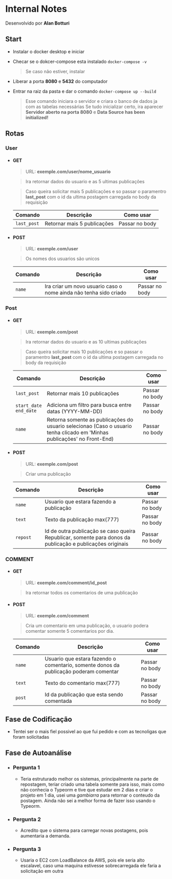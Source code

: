 # Internal Notes
Desenvolvido por **Alan Botturi**

## Start
 - Instalar o docker desktop e iniciar
 - Checar se o dokcer-compose esta instalado ```docker-compose -v```
    > Se caso não estiver, instalar
 - Liberar a porta **8080** e **5432** do computador
 - Entrar na raiz da pasta e dar o comando ```docker-compose up --build```
    
    > Esse comando iniciara o servidor e criara o banco de dados ja com as tabelas necessárias
    > Se tudo inicializar certo, ira aparecer</br> **Servidor aberto na porta 8080** e **Data Source has been initialized!**

## Rotas
### User
 - #### GET 
    >URL: **exemple.com/user/nome_usuario**

    >Ira retornar dados do usuario e as 5 ultimas publicações</br>

    >Caso queira solicitar mais 5 publicações e so passar o paramentro **last_post** com o id da ultima postagem carregada no body da requisição

    
    | Comando | Descrição | Como usar
    | --- | --- | --- |
    | `last_post` | Retornar mais 5 publicações | Passar no body |

 - #### POST
    >URL: **exemple.com/user**

    >Os nomes dos usuarios são unicos 

    | Comando | Descrição | Como usar
    | --- | --- | --- |
    | `name` | Ira criar um novo usuario caso o nome ainda não tenha sido criado | Passar no body |

### Post
 - #### GET 
    >URL: **exemple.com/post**

    >Ira retornar dados do usuario e as 10 ultimas publicações</br>

    >Caso queira solicitar mais 10 publicações e so passar o paramentro **last_post** com o id da ultima postagem carregada no body da requisição
    
    | Comando | Descrição | Como usar
    | --- | --- | --- |
    | `last_post` | Retornar mais 10 publicações | Passar no body |
    | `start_date` </br> `end_date` | Adiciona um filtro para busca entre datas (YYYY-MM-DD) | Passar no body |    
    | `name` | Retorna somente as publicações do usuario selecionao (Caso o usuario tenha clicado em 'Minhas publicações' no Front-End) | Passar no body |

 - #### POST
    >URL: **exemple.com/post**

    >Criar uma publicação

    | Comando | Descrição | Como usar
    | --- | --- | --- |
    | `name` | Usuario que estara fazendo a publicação | Passar no body |
    | `text` | Texto da publicação max(777) | Passar no body |
    | `repost` | Id de outra publicação se caso queira Republicar, somente para donos da publicação e publicações originais | Passar no body |

### COMMENT
 - #### GET 
    >URL: **exemple.com/comment/id_post**

    >Ira retornar todos os comentarios de uma publicação</br>

 - #### POST
    >URL: **exemple.com/comment**

    >Cria um comentario em uma publicação, o usuario podera comentar somente 5 comentarios por dia.

    | Comando | Descrição | Como usar
    | --- | --- | --- |
    | `name` | Usuario que estara fazendo o comentario, somente donos da publicação poderam comentar | Passar no body |
    | `text` | Texto do comentario max(777) | Passar no body |
    | `post` | Id da publicação que esta sendo comentada | Passar no body |


## Fase de Codificação
 - Tentei ser o mais fiel possivel ao que fui pedido e com as tecnoligas que foram solicitadas

## Fase de Autoanálise
 - ### Pergunta 1
    - Teria estruturado melhor os sistemas, principalmente na parte de repostagem, teriar criado uma tabela somente para isso, 
    mais como não conhecia o Typeorm e tive que estudar em 2 dias e criar o projeto em 1 dia, usei uma _gambiarra_ para retornar o conteudo da postagem. Ainda não sei a melhor forma de fazer isso usando o Typeorm.

 - ### Pergunta 2
    - Acredito que o sistema para carregar novas postagens, pois aumentaria a demanda.

 - ### Pergunta 3
    - Usaria o EC2 com LoadBalance da AWS, pois ele seria alto escalavel, caso uma maquina estivesse sobrecarregada ele faria a solicitação em outra
